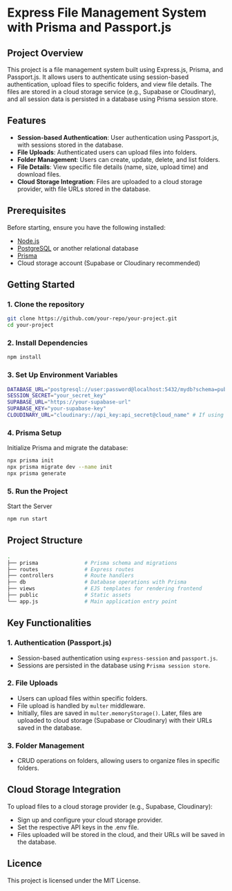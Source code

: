 # Express File Management System with Prisma and Passport.js

## Project Overview
This project is a file management system built using Express.js, Prisma, and Passport.js. It allows users to authenticate using session-based authentication, upload files to specific folders, and view file details. The files are stored in a cloud storage service (e.g., Supabase or Cloudinary), and all session data is persisted in a database using Prisma session store.

## Features
- **Session-based Authentication**: User authentication using Passport.js, with sessions stored in the database.
- **File Uploads**: Authenticated users can upload files into folders.
- **Folder Management**: Users can create, update, delete, and list folders.
- **File Details**: View specific file details (name, size, upload time) and download files.
- **Cloud Storage Integration**: Files are uploaded to a cloud storage provider, with file URLs stored in the database.

## Prerequisites
Before starting, ensure you have the following installed:
- [Node.js](https://nodejs.org/)
- [PostgreSQL](https://www.postgresql.org/) or another relational database
- [Prisma](https://www.prisma.io/)
- Cloud storage account (Supabase or Cloudinary recommended)

## Getting Started

### 1. Clone the repository
```bash
git clone https://github.com/your-repo/your-project.git
cd your-project
```
### 2. Install Dependencies
```bash
npm install
```
### 3. Set Up Environment Variables
```bash
DATABASE_URL="postgresql://user:password@localhost:5432/mydb?schema=public"
SESSION_SECRET="your_secret_key"
SUPABASE_URL="https://your-supabase-url"
SUPABASE_KEY="your-supabase-key"
CLOUDINARY_URL="cloudinary://api_key:api_secret@cloud_name" # If using Cloudinary
```
### 4. Prisma Setup
Initialize Prisma and migrate the database:
```bash
npx prisma init
npx prisma migrate dev --name init
npx prisma generate
```
### 5. Run the Project
Start the Server
```bash
npm run start
```
## Project Structure
```bash
.
├── prisma               # Prisma schema and migrations
├── routes               # Express routes
├── controllers          # Route handlers
├── db                   # Database operations with Prisma
├── views                # EJS templates for rendering frontend
├── public               # Static assets
└── app.js               # Main application entry point
```
## Key Functionalities
### 1. Authentication (Passport.js)
- Session-based authentication using ```express-session``` and ```passport.js```.
- Sessions are persisted in the database using ```Prisma session store```.

### 2. File Uploads
- Users can upload files within specific folders.
- File upload is handled by ```multer``` middleware.
- Initially, files are saved in ```multer.memoryStorage()```. Later, files are uploaded to cloud storage (Supabase or Cloudinary) with their URLs saved in the database.

### 3. Folder Management

- CRUD operations on folders, allowing users to organize files in specific folders.

## Cloud Storage Integration
To upload files to a cloud storage provider (e.g., Supabase, Cloudinary):

- Sign up and configure your cloud storage provider.
- Set the respective API keys in the .env file.
- Files uploaded will be stored in the cloud, and their URLs will be saved in the database.

## Licence
This project is licensed under the MIT License.